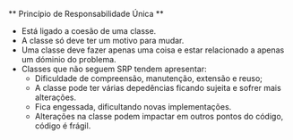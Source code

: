 ** Princípio de Responsabilidade Única **

- Está ligado a coesão de uma classe.
- A classe só deve ter um motivo para mudar.
- Uma classe deve fazer apenas uma coisa e estar relacionado a apenas um dóminio do problema.
- Classes que não seguem SRP tendem apresentar:
  - Dificuldade de compreensão, manutenção, extensão e reuso;
  - A classe pode ter várias depedências ficando sujeita e sofrer mais alterações.
  - Fica engessada, dificultando novas implementações.
  - Alterações na classe podem impactar em outros pontos do código, código é frágil.

